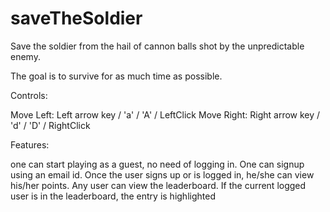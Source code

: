 # saveTheSoldier
Save the soldier from the hail of cannon balls shot by the unpredictable enemy.

The goal is to survive for as much time as possible.

Controls:

Move Left: Left arrow key / 'a' / 'A' / LeftClick
Move Right: Right arrow key / 'd' / 'D' / RightClick

Features:

one can start playing as a guest, no need of logging in.
One can signup using an email id. Once the user signs up or is logged in, he/she can view his/her points.
Any user can view the leaderboard. If the current logged user is in the leaderboard, the entry is highlighted
